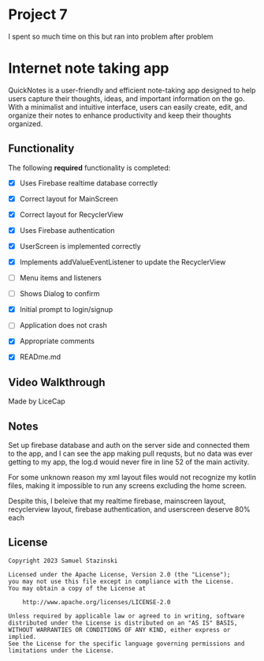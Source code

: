 # Project 7
I spent so much time on this but ran into problem after problem

# Internet note taking app

QuickNotes is a user-friendly and efficient note-taking app designed to help users capture their thoughts, ideas, and important information on the go.
With a minimalist and intuitive interface, users can easily create, edit, and organize their notes to enhance productivity and keep their thoughts organized.

## Functionality 

The following **required** functionality is completed:

* [x] Uses Firebase realtime database correctly 
* [x] Correct layout for MainScreen
* [x] Correct layout for RecyclerView 
* [x] Uses Firebase authentication
* [x] UserScreen is implemented correctly
* [x] Implements addValueEventListener to update the RecyclerView
* [ ] Menu items and listeners
* [ ] Shows Dialog to confirm 
* [x] Initial prompt to login/signup
* [ ] Application does not crash 
* [x] Appropriate comments
* [x] READme.md 


## Video Walkthrough


Made by LiceCap

## Notes

Set up firebase database and auth on the server side and connected them to the app,
and I can see the app making pull requsts, but no data was ever getting to my app,
the log.d wouid never fire in line 52 of the main activity.

For some unknown reason my xml layout files would not recognize my kotlin files, 
making it impossible to run any screens excluding the home screen.

Despite this, I beleive that my realtime firebase, mainscreen layout, recyclerview layout,
firebase authentication, and userscreen deserve 80% each

## License

    Copyright 2023 Samuel Stazinski

    Licensed under the Apache License, Version 2.0 (the "License");
    you may not use this file except in compliance with the License.
    You may obtain a copy of the License at

        http://www.apache.org/licenses/LICENSE-2.0

    Unless required by applicable law or agreed to in writing, software
    distributed under the License is distributed on an "AS IS" BASIS,
    WITHOUT WARRANTIES OR CONDITIONS OF ANY KIND, either express or implied.
    See the License for the specific language governing permissions and
    limitations under the License.
